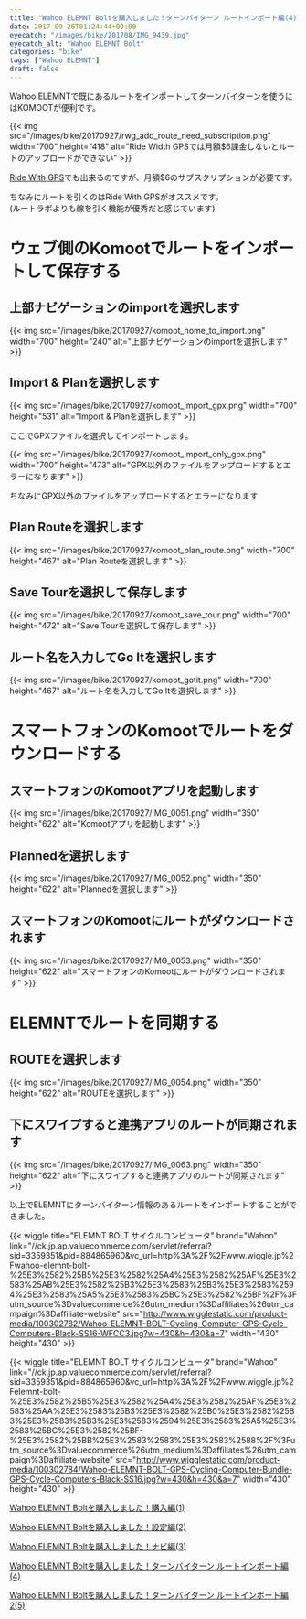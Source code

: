 ```yaml
---
title: "Wahoo ELEMNT Boltを購入しました！ターンバイターン ルートインポート編(4)"
date: 2017-09-26T01:24:44+09:00
eyecatch: "/images/bike/201708/IMG_9439.jpg"
eyecatch_alt: "Wahoo ELEMNT Bolt"
categories: "bike"
tags: ["Wahoo ELEMNT"]
draft: false
---
```


Wahoo ELEMNTで既にあるルートをインポートしてターンバイターンを使うにはKOMOOTが便利です。

{{< img src="/images/bike/20170927/rwg_add_route_need_subscription.png" width="700" height="418" alt="Ride Width GPSでは月額$6課金しないとルートのアップロードができない" >}}

[Ride With GPS](https://ridewithgps.com/routes/new)でも出来るのですが、月額$6のサブスクリプションが必要です。

ちなみにルートを引くのはRide With GPSがオススメです。<br>(ルートラボよりも線を引く機能が優秀だと感じています)

# ウェブ側のKomootでルートをインポートして保存する
## 上部ナビゲーションのimportを選択します
{{< img src="/images/bike/20170927/komoot_home_to_import.png" width="700" height="240" alt="上部ナビゲーションのimportを選択します" >}}

## Import & Planを選択します
{{< img src="/images/bike/20170927/komoot_import_gpx.png" width="700" height="531" alt="Import & Planを選択します" >}}

ここでGPXファイルを選択してインポートします。

{{< img src="/images/bike/20170927/komoot_import_only_gpx.png" width="700" height="473" alt="GPX以外のファイルをアップロードするとエラーになります" >}}

ちなみにGPX以外のファイルをアップロードするとエラーになります

## Plan Routeを選択します
{{< img src="/images/bike/20170927/komoot_plan_route.png" width="700" height="467" alt="Plan Routeを選択します" >}}

## Save Tourを選択して保存します
{{< img src="/images/bike/20170927/komoot_save_tour.png" width="700" height="472" alt="Save Tourを選択して保存します" >}}

## ルート名を入力してGo Itを選択します
{{< img src="/images/bike/20170927/komoot_gotit.png" width="700" height="467" alt="ルート名を入力してGo Itを選択します" >}}

# スマートフォンのKomootでルートをダウンロードする
## スマートフォンのKomootアプリを起動します
{{< img src="/images/bike/20170927/IMG_0051.png" width="350" height="622" alt="Komootアプリを起動します" >}}

## Plannedを選択します
{{< img src="/images/bike/20170927/IMG_0052.png" width="350" height="622" alt="Plannedを選択します" >}}

## スマートフォンのKomootにルートがダウンロードされます
{{< img src="/images/bike/20170927/IMG_0053.png" width="350" height="622" alt="スマートフォンのKomootにルートがダウンロードされます" >}}

# ELEMNTでルートを同期する
## ROUTEを選択します
{{< img src="/images/bike/20170927/IMG_0054.png" width="350" height="622" alt="ROUTEを選択します" >}}

## 下にスワイプすると連携アプリのルートが同期されます
{{< img src="/images/bike/20170927/IMG_0063.png" width="350" height="622" alt="下にスワイプすると連携アプリのルートが同期されます" >}}

以上でELEMNTにターンバイターン情報のあるルートをインポートすることができました。

{{< wiggle title="ELEMNT BOLT サイクルコンピュータ"
  brand="Wahoo"
  link="//ck.jp.ap.valuecommerce.com/servlet/referral?sid=3359351&pid=884865960&vc_url=http%3A%2F%2Fwww.wiggle.jp%2Fwahoo-elemnt-bolt-%25E3%2582%25B5%25E3%2582%25A4%25E3%2582%25AF%25E3%2583%25AB%25E3%2582%25B3%25E3%2583%25B3%25E3%2583%2594%25E3%2583%25A5%25E3%2583%25BC%25E3%2582%25BF%2F%3Futm_source%3Dvaluecommerce%26utm_medium%3Daffiliates%26utm_campaign%3Daffiliate-website"
  src="http://www.wigglestatic.com/product-media/100302782/Wahoo-ELEMNT-BOLT-Cycling-Computer-GPS-Cycle-Computers-Black-SS16-WFCC3.jpg?w=430&h=430&a=7" width="430" height="430" >}}

{{< wiggle title="ELEMNT BOLT サイクルコンピュータ"
  brand="Wahoo"
  link="//ck.jp.ap.valuecommerce.com/servlet/referral?sid=3359351&pid=884865960&vc_url=http%3A%2F%2Fwww.wiggle.jp%2Felemnt-bolt-%25E3%2582%25B5%25E3%2582%25A4%25E3%2582%25AF%25E3%2583%25AA%25E3%2583%25B3%25E3%2582%25B0%25E3%2582%25B3%25E3%2583%25B3%25E3%2583%2594%25E3%2583%25A5%25E3%2583%25BC%25E3%2582%25BF-%25E3%2582%25BB%25E3%2583%2583%25E3%2583%2588%2F%3Futm_source%3Dvaluecommerce%26utm_medium%3Daffiliates%26utm_campaign%3Daffiliate-website"
  src="http://www.wigglestatic.com/product-media/100302784/Wahoo-ELEMNT-BOLT-GPS-Cycling-Computer-Bundle-GPS-Cycle-Computers-Black-SS16.jpg?w=430&h=430&a=7" width="430" height="430" >}}

<p><a href="http://harapeko.wktk.so/bike/20170813/" target="_blank" rel="noopener">Wahoo ELEMNT Boltを購入しました！購入編(1)</a></p>
<p><a href="http://harapeko.wktk.so/bike/20170814/" target="_blank" rel="noopener">Wahoo ELEMNT Boltを購入しました！設定編(2)</a></p>
<p><a href="http://harapeko.wktk.so/bike/20170815/" target="_blank" rel="noopener">Wahoo ELEMNT Boltを購入しました！ナビ編(3)</a></p>
<p><a href="http://harapeko.wktk.so/bike/20170927/" target="_blank" rel="noopener">Wahoo ELEMNT Boltを購入しました！ターンバイターン ルートインポート編(4)</a></p>
<p><a href="http://harapeko.wktk.so/bike/20180312/" target="_blank" rel="noopener">Wahoo ELEMNT Boltを購入しました！ターンバイターン ルートインポート編2(5)</a></p>